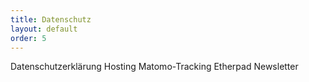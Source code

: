```yaml
---
title: Datenschutz
layout: default
order: 5
---
```


Datenschutzerklärung
Hosting
Matomo-Tracking
Etherpad
Newsletter